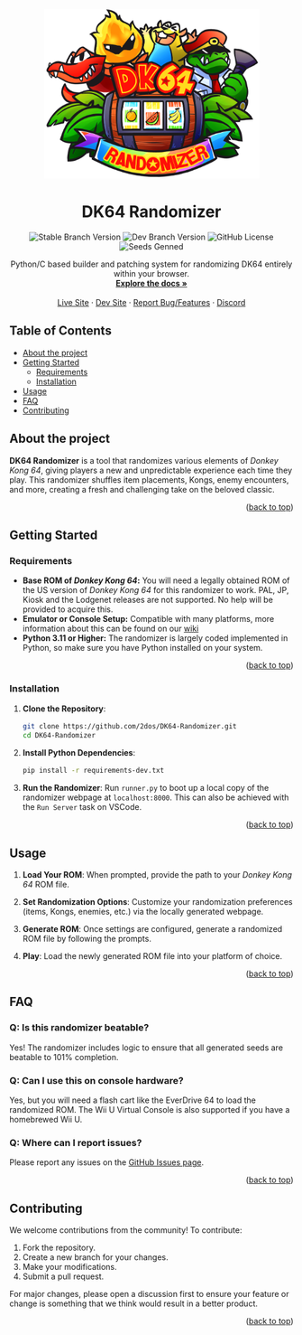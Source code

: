 <div id="top"></div>
<br />
<div align="center" style="text-align:center">
  <a href="https://github.com/2dos/DK64-Randomizer">
    <img src="https://raw.githubusercontent.com/2dos/DK64-Randomizer/refs/heads/dev/static/img/logo.png" alt="Logo" width="381" height="300">
  </a>

  <h1 align="center">DK64 Randomizer</h1>
<img alt="Stable Branch Version" src="https://img.shields.io/badge/stable-3.0-darkgreen">
<img alt="Dev Branch Version" src="https://img.shields.io/badge/dev-4.0-midnightblue">
<img alt="GitHub License" src="https://img.shields.io/github/license/2dos/DK64-Randomizer?color=darkred">
<img alt="Seeds Genned" src="https://img.shields.io/endpoint?url=https%3A%2F%2Fhook.us2.make.com%2Fvbfjgbseucn5taygvlxcfkh7q4060wo4">


<p align="center">
    Python/C based builder and patching system for randomizing DK64 entirely within your browser.
    <br />
    <a href="https://dev.dk64randomizer.com/wiki/"><strong>Explore the docs »</strong></a>
    <br />
    <br />
    <a href="https://dk64randomizer.com/">Live Site</a>
    ·
    <a href="https://dev.dk64randomizer.com/">Dev Site</a>
    ·
    <a href="https://github.com/2dos/DK64-Randomizer/issues">Report Bug/Features</a>
    ·
    <a href="https://discord.dk64randomizer.com">Discord</a>
  </p>
</div>



## Table of Contents
- [About the project](#about-the-project)
- [Getting Started](#getting-started)
  - [Requirements](#requirements)
  - [Installation](#installation)
- [Usage](#usage)
- [FAQ](#faq)
- [Contributing](#contributing)

## About the project

**DK64 Randomizer** is a tool that randomizes various elements of *Donkey Kong 64*, giving players a new and unpredictable experience each time they play. This randomizer shuffles item placements, Kongs, enemy encounters, and more, creating a fresh and challenging take on the beloved classic.

<p align="right">(<a href="#top">back to top</a>)</p>

## Getting Started

### Requirements
- **Base ROM of *Donkey Kong 64*:** You will need a legally obtained ROM of the US version of *Donkey Kong 64* for this randomizer to work. PAL, JP, Kiosk and the Lodgenet releases are not supported. No help will be provided to acquire this.
- **Emulator or Console Setup:** Compatible with many platforms, more information about this can be found on our [wiki](https://dev.dk64randomizer.com/wiki/index.html?title=Consoles-and-Emulators)
- **Python 3.11 or Higher:** The randomizer is largely coded implemented in Python, so make sure you have Python installed on your system.

<p align="right">(<a href="#top">back to top</a>)</p>

### Installation
1. **Clone the Repository**:
   ```bash
   git clone https://github.com/2dos/DK64-Randomizer.git
   cd DK64-Randomizer
   ```
2. **Install Python Dependencies**:
   ```bash
   pip install -r requirements-dev.txt
   ```
3. **Run the Randomizer**:
   Run `runner.py` to boot up a local copy of the randomizer webpage at `localhost:8000`. This can also be achieved with the `Run Server` task on VSCode.

<p align="right">(<a href="#top">back to top</a>)</p>

## Usage

1. **Load Your ROM**:
   When prompted, provide the path to your *Donkey Kong 64* ROM file.
   
2. **Set Randomization Options**:
   Customize your randomization preferences (items, Kongs, enemies, etc.) via the locally generated webpage.
   
3. **Generate ROM**:
   Once settings are configured, generate a randomized ROM file by following the prompts.

4. **Play**:
   Load the newly generated ROM file into your platform of choice.

<p align="right">(<a href="#top">back to top</a>)</p>

## FAQ

### Q: Is this randomizer beatable?
Yes! The randomizer includes logic to ensure that all generated seeds are beatable to 101% completion.

### Q: Can I use this on console hardware?
Yes, but you will need a flash cart like the EverDrive 64 to load the randomized ROM. The Wii U Virtual Console is also supported if you have a homebrewed Wii U.

### Q: Where can I report issues?
Please report any issues on the [GitHub Issues page](https://github.com/2dos/DK64-Randomizer/issues).

<p align="right">(<a href="#top">back to top</a>)</p>

## Contributing
We welcome contributions from the community! To contribute:
1. Fork the repository.
2. Create a new branch for your changes.
3. Make your modifications.
4. Submit a pull request.

For major changes, please open a discussion first to ensure your feature or change is something that we think would result in a better product.

<p align="right">(<a href="#top">back to top</a>)</p>
